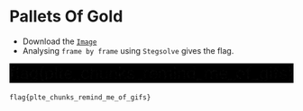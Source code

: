 # Pallets Of Gold

- Download the [`Image`](https://github.com/a3X3k/Bi0s/blob/master/CTFs/HS%20CTF/Pallets%20Of%20Gold/1.png)
- Analysing `frame by frame` using `Stegsolve` gives the flag.

![](https://github.com/a3X3k/Bi0s/blob/master/CTFs/HS%20CTF/Pallets%20Of%20Gold/2.bmp?raw=true)

```
flag{plte_chunks_remind_me_of_gifs}
```

